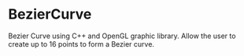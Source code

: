 BezierCurve
===========

Bezier Curve using C++ and  OpenGL graphic library.  Allow  the user to create up to 16 points to form a Bezier curve. 
